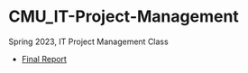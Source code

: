 # CMU_IT-Project-Management
Spring 2023, IT Project Management Class

- [Final Report](https://github.com/haein001/CMU_IT-Project-Management/files/11501440/East.Campus.Garage.Project.Management.Report.pdf)
